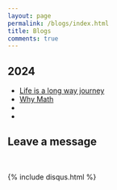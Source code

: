 ```yaml
---
layout: page
permalink: /blogs/index.html
title: Blogs
comments: true
---
```


## 2024
- [Life is a long way journey]()
- [Why Math](http://Sam-superlab.github.io/blogs/Blog-Math1st/)
- []()
- []()

## Leave a message
<br>

{% include disqus.html %} 

<br>